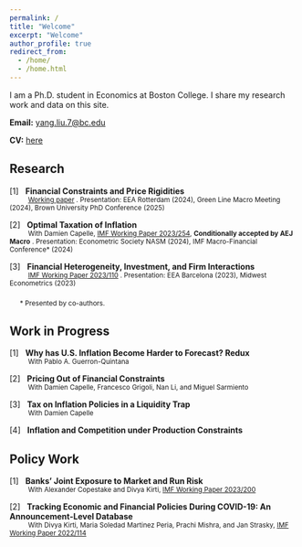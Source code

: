 ```yaml
---
permalink: /
title: "Welcome"
excerpt: "Welcome"
author_profile: true
redirect_from: 
  - /home/
  - /home.html
---
```


I am a Ph.D. student in Economics at Boston College. I share my research work and data on this site. 

**Email:** [yang.liu.7@bc.edu](mailto:yang.liu.7@bc.edu)

**CV:** [here](files/YL_CV_current.pdf)

## Research

[1] &nbsp; **Financial Constraints and Price Rigidities**  <br>
<sub> &emsp;&emsp;&ensp; [Working paper](https://papers.ssrn.com/sol3/papers.cfm?abstract_id=5259321) . Presentation: EEA Rotterdam (2024), Green Line Macro Meeting (2024), Brown University PhD Conference (2025) </sub>

[2] &nbsp; **Optimal Taxation of Inflation**  <br>
<sub> &emsp;&emsp;&ensp;  With Damien Capelle,  [IMF Working Paper 2023/254](https://www.imf.org/en/Publications/WP/Issues/2023/12/08/Optimal-Taxation-of-Inflation-542215), **Conditionally accepted by AEJ Macro** . Presentation: Econometric Society NASM (2024), IMF Macro-Financial Conference* (2024) </sub>
  
[3] &nbsp; **Financial Heterogeneity, Investment, and Firm Interactions**  <br>
<sub> &emsp;&emsp;&ensp;  [IMF Working Paper 2023/110](https://www.imf.org/en/Publications/WP/Issues/2023/05/26/Financial-Heterogeneity-Investment-and-Firm-Interactions-533844) . Presentation: EEA Barcelona (2023), Midwest Econometrics (2023) </sub>

&emsp; <sub> * Presented by co-authors. </sub>


## Work in Progress

[1] &nbsp; **Why has U.S. Inflation Become Harder to Forecast? Redux**  <br>
<sub> &emsp;&emsp;&ensp;  With Pablo A. Guerron-Quintana </sub>

[2] &nbsp; **Pricing Out of Financial Constraints**  <br>
<sub> &emsp;&emsp;&ensp;  With Damien Capelle, Francesco Grigoli, Nan Li, and Miguel Sarmiento </sub>

[3] &nbsp; **Tax on Inflation Policies in a Liquidity Trap**  <br>
<sub> &emsp;&emsp;&ensp;  With Damien Capelle </sub>

[4] &nbsp; **Inflation and Competition under Production Constraints**  <br>


## Policy Work

[1] &nbsp; **Banks’ Joint Exposure to Market and Run Risk**  <br>
<sub> &emsp;&emsp;&ensp;  With Alexander Copestake and Divya Kirti,  [IMF Working Paper 2023/200](https://www.imf.org/en/Publications/WP/Issues/2023/09/23/Banks-Joint-Exposure-to-Market-and-Run-Risk-539390) </sub>

[2] &nbsp; **Tracking Economic and Financial Policies During COVID-19: An Announcement-Level Database**  <br>
<sub> &emsp;&emsp;&ensp;  With Divya Kirti, Maria Soledad Martinez Peria, Prachi Mishra, and Jan Strasky, [IMF Working Paper 2022/114](https://www.imf.org/en/Publications/WP/Issues/2022/06/03/Tracking-Economic-and-Financial-Policies-During-COVID-19-An-Announcement-Level-Database-518896) </sub>


